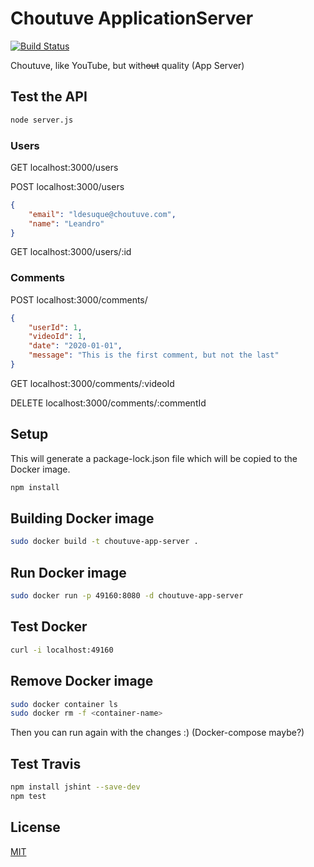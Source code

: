 # Choutuve ApplicationServer

[![Build Status](https://travis-ci.com/ldesuque/7552-Choutuve-ApplicationServer.svg?branch=master)](https://travis-ci.com/github/ldesuque/7552-Choutuve-ApplicationServer)

Choutuve, like YouTube, but with~~out~~ quality (App Server)

## Test the API

```bash
node server.js
```

### Users

GET localhost:3000/users

POST localhost:3000/users

```json
{
    "email": "ldesuque@choutuve.com",
    "name": "Leandro"
}
```

GET localhost:3000/users/:id

### Comments

POST localhost:3000/comments/

```json
{
    "userId": 1,
    "videoId": 1,
    "date": "2020-01-01",
    "message": "This is the first comment, but not the last"
}
```

GET localhost:3000/comments/:videoId

DELETE localhost:3000/comments/:commentId


## Setup

This will generate a package-lock.json file which will be copied to the Docker image.

```bash
npm install
```

## Building Docker image

```bash
sudo docker build -t choutuve-app-server .
```

## Run Docker image

```bash
sudo docker run -p 49160:8080 -d choutuve-app-server
```

## Test Docker

```bash
curl -i localhost:49160
```

## Remove Docker image
```bash
sudo docker container ls
sudo docker rm -f <container-name>
```

Then you can run again with the changes :)
(Docker-compose maybe?)

## Test Travis

```bash
npm install jshint --save-dev
npm test
```

## License
[MIT](https://choosealicense.com/licenses/mit/)
